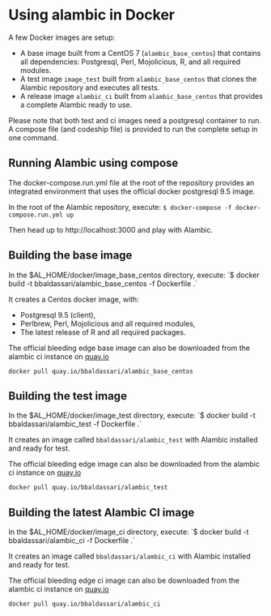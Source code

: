 # Using alambic in Docker

A few Docker images are setup:
* A base image built from a CentOS 7 (`alambic_base_centos`) that contains all dependencies: Postgresql, Perl, Mojolicious, R, and all required modules.
* A test image `image_test` built from `alambic_base_centos` that clones the Alambic repository and executes all tests.
* A release image `alambic_ci` built from `alambic_base_centos` that provides a complete Alambic ready to use.

Please note that both test and ci images need a postgresql container to run. A compose file (and codeship file) is provided to run the complete setup in one command.

## Running Alambic using compose

The docker-compose.run.yml file at the root of the repository provides an integrated environment that uses the official docker postgresql 9.5 image.

In the root of the Alambic repository, execute:
`$ docker-compose -f docker-compose.run.yml up`

Then head up to http://localhost:3000 and play with Alambic.

## Building the base image

In the $AL_HOME/docker/image_base_centos directory, execute:
`$ docker build -t bbaldassari/alambic_base_centos -f Dockerfile .`

It creates a Centos docker image, with:
* Postgresql 9.5 (client),
* Perlbrew, Perl, Mojolicious and all required modules,
* The latest release of R and all required packages.

The official bleeding edge base image can also be downloaded from the alambic ci instance on [quay.io](http://quay.io)
```
docker pull quay.io/bbaldassari/alambic_base_centos
```

## Building the test image

In the $AL_HOME/docker/image_test directory, execute:
`$ docker build -t bbaldassari/alambic_test -f Dockerfile .`

It creates an image called `bbaldassari/alambic_test` with Alambic installed and ready for test.

The official bleeding edge image can also be downloaded from the alambic ci instance on [quay.io](http://quay.io)
```
docker pull quay.io/bbaldassari/alambic_test
```

## Building the latest Alambic CI image

In the $AL_HOME/docker/image_ci directory, execute:
`$ docker build -t bbaldassari/alambic_ci -f Dockerfile .`

It creates an image called `bbaldassari/alambic_ci` with Alambic installed and ready for test.

The official bleeding edge ci image can also be downloaded from the alambic ci instance on [quay.io](http://quay.io)
```
docker pull quay.io/bbaldassari/alambic_ci
```
